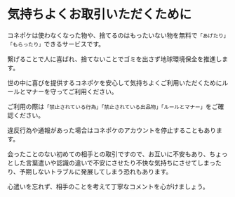 # 気持ちよくお取引いただくために

コネポケは使わなくなった物や、捨てるのはもったいない物を無料で`「あげたり」「もらったり」`できるサービスです。

繋げることで人に喜ばれ、捨てないことでゴミを出さず地球環境保全を推進します。  

世の中に喜びを提供するコネポケを安心して気持ちよくご利用いただくためにルールとマナーを守ってご利用ください。  

ご利用の際は`「禁止されている行為」「禁止されている出品物」「ルールとマナー」`をご確認ください。  

違反行為や通報があった場合はコネポケのアカウントを停止することもあります。

会ったことのない初めての相手との取引ですので、お互いに不安もあり、ちょっとした言葉遣いや認識の違いで不安にさせたり不快な気持ちにさせてしまったり、予期しないトラブルに発展してしまう恐れもあります。

心遣いを忘れず、相手のことを考えて丁寧なコメントを心がけましょう。  